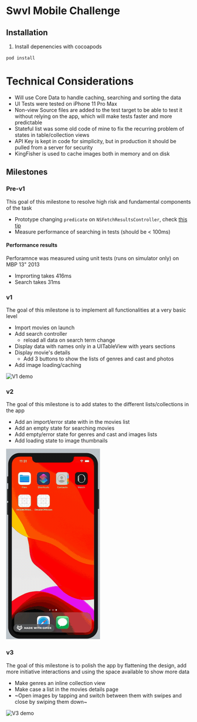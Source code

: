# Swvl Mobile Challenge 
## Installation
1. Install depenencies with cocoapods
```
pod install
```

# Technical Considerations

- Will use Core Data to handle caching, searching and sorting the data
- UI Tests were tested on iPhone 11 Pro Max
- Non-view Source files are added to the test target to be able to test it without relying on the app, which will make tests faster and more predictable 
- Stateful list was some old code of mine to fix the recurring problem of states in table/collection views
- API Key is kept in code for simplicity, but in production it should be pulled from a server for security
- KingFisher is used to cache images both in memory and on disk

## Milestones

### Pre-v1

This goal of this milestone to resolve high risk and fundamental components of the task 

- Prototype changing `predicate` on `NSFetchResultsController`, check [this tip](https://stackoverflow.com/questions/2482100/nsfetchedresultscontroller-changing-predicate-not-working)
- Measure performance of searching in tests (should be < 100ms)

#### Performance results
Perforamnce was measured using unit tests (runs on simulator only) on MBP 13" 2013

- Improrting takes 416ms
- Search takes 31ms

### v1

The goal of this milestone is to implement all functionalities at a very basic level

- Import movies on launch
- Add search controller
    - reload all data on search term change
- Display data with names only in a UITableView with years sections
- Display movie's  details
    - Add 3 buttons to show the lists of genres and cast and photos
- Add image loading/caching

![V1 demo](demo_gifs/V1.gif)

### v2

The goal of this milestone is to add states to the different lists/collections in the app

- Add an import/error state with in the movies list
- Add an empty state for searching movies
- Add empty/error state for genres and cast and images lists
- Add loading state to image thumbnails

![V2 demo](demo_gifs/V2.gif)

### v3

The goal of this milestone is to polish the app by flattening the design, add more initiative interactions and using the space available to show more data

- Make genres an inline collection view
- Make case a list in the movies details page
- ~Open images by tapping and switch between them with swipes and close by swiping them down~

![V3 demo](demo_gifs/V3.gif)
